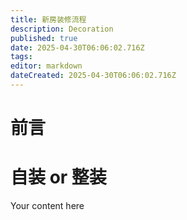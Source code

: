 ```yaml
---
title: 新房装修流程
description: Decoration
published: true
date: 2025-04-30T06:06:02.716Z
tags: 
editor: markdown
dateCreated: 2025-04-30T06:06:02.716Z
---
```


# 前言



# 自装 or 整装
Your content here